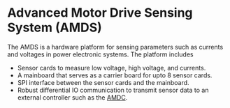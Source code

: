 # Advanced Motor Drive Sensing System (AMDS)

The AMDS is a hardware platform for sensing parameters such as currents and voltages in power electronic systems. 
The platform includes

-  Sensor cards to measure low voltage, high voltage, and currents.
-  A mainboard that serves as a carrier board for upto 8 sensor cards.
-  SPI interface between the sensor cards and the mainboard.
-  Robust differential IO communication to transmit sensor data to an external controller such as the [AMDC](https://amdc.dev/).


